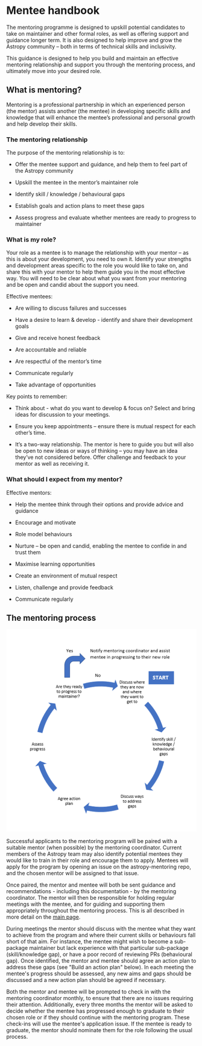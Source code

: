 # Mentee handbook

The mentoring programme is designed to upskill potential candidates to
take on maintainer and other formal roles, as well as offering support
and guidance longer term. It is also designed to help improve and grow
the Astropy community – both in terms of technical skills and
inclusivity.

This guidance is designed to help you build and maintain an effective
mentoring relationship and support you through the mentoring process,
and ultimately move into your desired role.

## What is mentoring?

Mentoring is a professional partnership in which an experienced person
(the mentor) assists another (the mentee) in developing specific skills
and knowledge that will enhance the mentee’s professional and personal
growth and help develop their skills.

### The mentoring relationship

The purpose of the mentoring relationship is to:

-   Offer the mentee support and guidance, and help them to feel part of
    the Astropy community

-   Upskill the mentee in the mentor’s maintainer role

-   Identify skill / knowledge / behavioural gaps

-   Establish goals and action plans to meet these gaps

-   Assess progress and evaluate whether mentees are ready to progress
    to maintainer

### What is my role?

Your role as a mentee is to manage the relationship with your mentor –
as this is about your development, you need to own it. Identify your
strengths and development areas specific to the role you would like to
take on, and share this with your mentor to help them guide you in the
most effective way. You will need to be clear about what you want from
your mentoring and be open and candid about the support you need.

Effective mentees:

-   Are willing to discuss failures and successes

-   Have a desire to learn & develop - identify and share their
    development goals

-   Give and receive honest feedback

-   Are accountable and reliable

-   Are respectful of the mentor’s time

-   Communicate regularly

-   Take advantage of opportunities

Key points to remember:

-   Think about - what do you want to develop & focus on? Select and
    bring ideas for discussion to your meetings.

-   Ensure you keep appointments – ensure there is mutual respect for
    each other’s time.

-   It’s a two-way relationship. The mentor is here to guide you but
    will also be open to new ideas or ways of thinking – you may have an
    idea they’ve not considered before. Offer challenge and feedback to
    your mentor as well as receiving it.

### What should I expect from my mentor?

Effective mentors:

-   Help the mentee think through their options and provide advice and
    guidance

-   Encourage and motivate

-   Role model behaviours

-   Nurture – be open and candid, enabling the mentee to confide in and
    trust them

-   Maximise learning opportunities

-   Create an environment of mutual respect

-   Listen, challenge and provide feedback

-   Communicate regularly

## The mentoring process

![Process Flowchart](./mentoring_process_flowchart.png)

Successful applicants to the mentoring program will be paired with a suitable
mentor (when possible) by the mentoring coordinator. Current members of the
Astropy team may also identify potential mentees they would like to train in
their role and encourage them to apply. Mentees will apply for the program by
opening an issue on the astropy-mentoring repo, and the chosen mentor will be
assigned to that issue.

Once paired, the mentor and mentee will both be sent guidance and
recommendations - including this documentation - by the mentoring coordinator.
The mentor will then be responsible for holding regular meetings with the
mentee, and for guiding and supporting them appropriately throughout the
mentoring process. This is all described in more detail on the
[main page](index.md).

During meetings the mentor should discuss with the mentee what they want to
achieve from the program and where their current skills or behaviours fall short
of that aim. For instance, the mentee might wish to become a sub-package
maintainer but lack experience with that particular sub-package (skill/knowledge
gap), or have a poor record of reviewing PRs (behavioural gap). Once identified,
the mentor and mentee should agree an action plan to address these gaps (see
"Build an action plan" below). In each meeting the mentee's progress should be
assessed, any new aims and gaps should be discussed and a new action plan should
be agreed if necessary.

Both the mentor and mentee will be prompted to check in with the mentoring
coordinator monthly, to ensure that there are no issues requiring their
attention. Additionally, every three months the mentor will be asked to decide
whether the mentee has progressed enough to graduate to their chosen role or if
they should continue with the mentoring program. These check-ins will use the
mentee's application issue. If the mentee is ready to graduate, the mentor
should nominate them for the role following the usual process.
